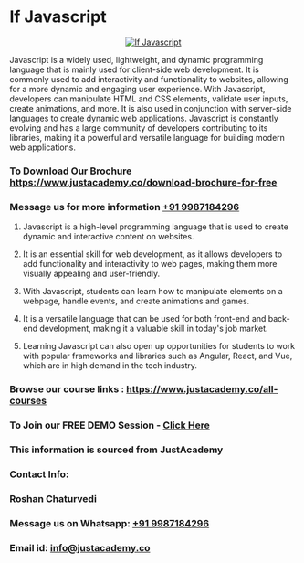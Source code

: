 # If Javascript

<p align="center">
  <a href="https://justacademy.co/course-detail/javascript-training">
    <img src="https://justacademy.co/storage2/course_image/1676636853_course_image.webp" alt="If Javascript">
  </a>
</p>


Javascript is a widely used, lightweight, and dynamic programming language that is mainly used for client-side web development. It is commonly used to add interactivity and functionality to websites, allowing for a more dynamic and engaging user experience. With Javascript, developers can manipulate HTML and CSS elements, validate user inputs, create animations, and more. It is also used in conjunction with server-side languages to create dynamic web applications. Javascript is constantly evolving and has a large community of developers contributing to its libraries, making it a powerful and versatile language for building modern web applications.
### To Download Our Brochure https://www.justacademy.co/download-brochure-for-free
### Message us for more information [+91 9987184296](https://api.whatsapp.com/send?phone=919987184296)
1) Javascript is a high-level programming language that is used to create dynamic and interactive content on websites.

2) It is an essential skill for web development, as it allows developers to add functionality and interactivity to web pages, making them more visually appealing and user-friendly.

3) With Javascript, students can learn how to manipulate elements on a webpage, handle events, and create animations and games.

4) It is a versatile language that can be used for both front-end and back-end development, making it a valuable skill in today's job market.

5) Learning Javascript can also open up opportunities for students to work with popular frameworks and libraries such as Angular, React, and Vue, which are in high demand in the tech industry.

### Browse our course links : https://www.justacademy.co/all-courses 
### To Join our FREE DEMO Session - [Click Here](https://www.justacademy.co/register-for-course-demo)


### This information is sourced from JustAcademy
### Contact Info:
### Roshan Chaturvedi
### Message us on Whatsapp: [+91 9987184296](https://api.whatsapp.com/send?phone=919987184296)
### Email id: [info@justacademy.co](mailto:info@justacademy.co)
                    